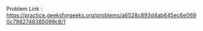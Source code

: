 Problem Link : https://practice.geeksforgeeks.org/problems/a6528c893d4ab645ec6e0690c7982748385099c8/1
